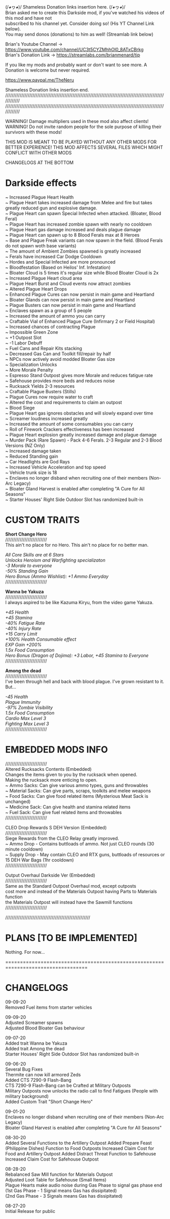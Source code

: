 (/◕ヮ◕)/ Shameless Donation links insertion here. (/◕ヮ◕)/  
Brian asked me to create this Darkside mod, if you've watched his videos of this mod and have not  
subscribed to his channel yet. Consider doing so! (His YT Channel Link below).  
You may send donos (donations) to him as well! (Streamlab link below)  

Brian's Youtube Channel -> https://www.youtube.com/channel/UC3t5CYZMhhOl0_8ATxCBrkg  
Brian's Donation Link -> https://streamlabs.com/brianmenard/tip


If you like my mods and probably want or don't want to see more. A Donation is welcome but never required.

https://www.paypal.me/TheNeru

Shameless Donation links insertion end.  
////////////////////////////////////////////////////////////////////////////////////////////////////////////  
////////////////////////////////////////////////////////////////////////////////////////////////////////////  

WARNING! Damage multipliers used in these mod also affect clients!
WARNING! Do not invite random people for the sole purpose of killing their survivors with these mods!


THIS MOD IS MEANT TO BE PLAYED WITHOUT ANY OTHER MODS FOR BETTER EXPERIENCE! THIS MOD AFFECTS SEVERAL
FILES WHICH MIGHT CONFLICT WITH OTHER MODS

CHANGELOGS AT THE BOTTOM  

# Darkside effects  
~ Increased Plague Heart Health  
~ Plague Heart takes increased damage from Melee and fire but takes greatly reduced gun and explosive damage.  
~ Plague Heart can spawn Special Infected when attacked. (Bloater, Blood Feral)  
~ Plague Heart has increased zombie spawn with nearly no cooldown  
~ Plague Heart gas damage increased and deals plague damage  
~ Plague Heart can spawn up to 8 Blood Ferals max at 8 Heroes  
~ Base and Plague Freak variants can now spawn in the field. (Blood Ferals do not spawn woth base variants)  
~ The amount of Ambient Zombies spawned is greatly increased  
~ Ferals have increased Car Dodge Cooldown  
~ Hordes and Special Infected are more pronounced  
~ Bloodfestation (Based on Heilos' Inf. Infestation)  
~ Bloater Cloud is 5 times it's regular size while Blood Bloater Cloud is 2x  
~ Increased Plague Heart cloud area  
~ Plague Heart Burst and Cloud events now attract zombies  
~ Altered Plague Heart Drops  
~ Enhanced Plague Cures can now persist in main game and Heartland  
~ Bloater Glands can now persist in main game and Heartland  
~ Plague Busters can now persist in main game and Heartland  
~ Enclaves spawn as a group of 5 people  
~ Increased the amount of ammo you can carry  
~ Craftable Vial of Enhanced Plague Cure (Infirmary 2 or Field Hospital)  
~ Increased chances of contracting Plague  
~ Impossible Green Zone  
~ +1 Outpost Slot  
~ -1 Labor Debuff  
~ Fuel Cans and Repair Kits stacking  
~ Decreased Gas Can and Toolkit fill/repair by half  
~ NPCs now actively avoid modded Bloater Gas size  
~ Specialization Unlocks  
~ More Morale Penalty  
~ Espresso Stand Outpost gives more Morale and reduces fatigue rate  
~ Safehouse provides more beds and reduces noise  
~ Rucksack Yields 2-3 resources  
~ Craftable Plague Busters (Stills)  
~ Plague Cures now require water to craft  
~ Altered the cost and requirements to claim an outpost  
~ Blood Siege  
~ Plague Heart gas ignores obstacles and will slowly expand over time  
~ Screamer loudness increased greatly  
~ Increased the amount of some consumables you can carry  
~ Roll of Firework Crackers effectiveness has been increased  
~ Plague Heart explosion greatly increased damage and plague damage  
~ Murder Pack (Rare Spawn) - Pack 4-6 Ferals. 2-3 Regular and 2-3 Blood Versions (NZ Only)  
~ Increased damage taken  
~ Reduced Standing gain  
~ Car Headlights are God Rays  
~ Increased Vehicle Acceleration and top speed  
~ Vehicle trunk size is 18  
~ Enclaves no longer disband when recruiting one of their members (Non-Arc Legacy)  
~ Bloater Gland Harvest is enabled after completing "A Cure for All Seasons"  
~ Starter Houses' Right Side Outdoor Slot has randomized built-in  

# CUSTOM TRAITS  
**Short Change Hero**  
//////////////////////////  
This ain't no place for no Hero. This ain't no place for no better man.  

*All Core Skills are at 6 Stars*  
*Unlocks Heroism and Warfighting specializaton*  
*-3 Morale to everyone*  
*-50% Standing Gain*  
*Hero Bonus (Ammo Wishlist): +1 Ammo Everyday*  
//////////////////////////  

**Wanna be Yakuza**  
//////////////////////////  
I always aspired to be like Kazuma Kiryu, from the video game Yakuza.  

*+45 Health*  
*+45 Stamina*  
*-40% Fatigue Rate*  
*-40% Injury Rate*  
*+15 Carry Limit*  
*+100% Health Consumable effect*  
*EXP Gain +200%*  
*1.5x Food Consumption*  
*Hero Bonus (Dragon of Dojima): +3 Labor, +45 Stamina to Everyone*  
//////////////////////////  

**Among the dead**  
//////////////////////////  
I've been through hell and back with blood plague. I've grown resistant to it. But...  

*-45 Health*  
*Plague Immunity*  
*-97% Zombie Visibility*  
*1.5x Food Consumption*  
*Cardio Max Level 3*  
*Fighting Max Level 3*  
//////////////////////////  

# EMBEDDED MODS INFO  
//////////////////////////  
Altered Rucksacks Contents (Embedded)  
Changes the items given to you by the rucksack when opened.  
Making the rucksack more enticing to open.  
~ Ammo Sacks: Can give various ammo types, guns and throwables  
~ Material Sacks: Can give parts, scraps, toolkits and melee weapons  
~ Food Sacks: Can give food related items (Mysterious Meat Sack is unchanged)  
~ Medicine Sack: Can give health and stamina related items  
~ Fuel Sack: Can give fuel related items and throwables  
//////////////////////////  

CLEO Drop Rewards S DEH Version (Embedded)  
//////////////////////////  
Siege Rewards from the CLEO Relay greatly improved.  
~ Ammo Drop - Contains buttloads of ammo. Not just CLEO rounds (30 minute cooldown)  
~ Supply Drop - May contain CLEO and RTX guns, buttloads of resources or 15 DEH War Bags (1hr cooldown)  
//////////////////////////  

Output Overhaul Darkside Ver (Embedded)  
//////////////////////////  
Same as the Standard Outpost Overhaul mod, except outposts  
cost more and instead of the Materials Outpost having Parts to Materials function  
the Materials Outpost will instead have the Sawmill functions  
//////////////////////////  
  
/////////////////////////////////////////////////////  

# PLANS [TO BE IMPLEMENTED]  
Nothing. For now...  

==================================================================================

# CHANGELOGS  
09-09-20  
Removed Fuel items from starter vehicles

09-09-20  
Adjusted Screamer spawns  
Adjusted Blood Bloater Gas behaviour  

09-07-20  
Added trait Wanna be Yakuza  
Added trait Among the dead  
Starter Houses' Right Side Outdoor Slot has randomized built-in

09-06-20  
Several Bug Fixes  
Thermite can now kill armored Zeds  
Added CTS 7290-9 Flash-Bang  
CTS 7290-9 Flash-Bang can be Crafted at Military Outposts  
Military Outposts now unlocks the radio call to find Fatigues (People with military background)  
Added Custom Trait "Short Change Hero"

09-01-20  
Enclaves no longer disband when recruiting one of their members (Non-Arc Legacy)  
Bloater Gland Harvest is enabled after completing "A Cure for All Seasons"

08-30-20  
Added Several Functions to the Artillery Outpost
Added Prepare Feast (Philippine Dishes) Function to Food Outposts
Increased Claim Cost for Food and Artillery Outpost
Added Distract Threat Function to Safehouse
Increased Claim Cost for Safehouse Outpost

08-28-20  
Rebalanced Saw Mill function for Materials Outpost  
Adjusted Loot Table for Safehouse (Small Items)  
Plague Hearts make audio noise during Gas Phase to signal gas phase end  
(1st Gas Phase - 1 Signal means Gas has dissipitated)  
(2nd Gas Phase - 3 Signals means Gas has dissipitated)  

08-27-20  
Initial Release for public

